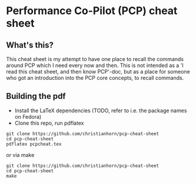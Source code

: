 # Performance Co-Pilot (PCP) cheat sheet

## What's this?

This cheat sheet is my attempt to have one place to recall the commands
around PCP which I need every now and then.  This is not intended as a
'I read this cheat sheet, and then know PCP'-doc, but as a place for 
someone who got an introduction into the PCP core concepts, to recall
commands.

## Building the pdf

- Install the LaTeX dependencies (TODO, refer to i.e. the package names
  on Fedora)
- Clone this repo, run pdflatex
```
git clone https://github.com/christianhorn/pcp-cheat-sheet
cd pcp-cheat-sheet
pdflatex pcpcheat.tex
```
or via make
```
git clone https://github.com/christianhorn/pcp-cheat-sheet
cd pcp-cheat-sheet
make
```
